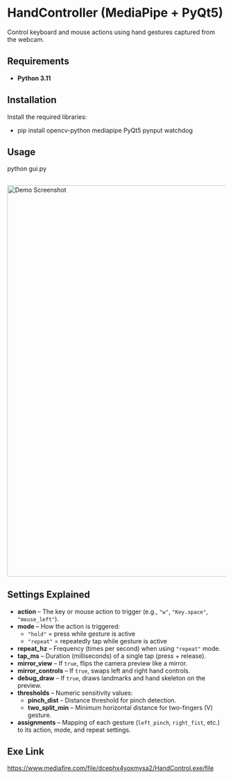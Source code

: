 # HandController (MediaPipe + PyQt5)

Control keyboard and mouse actions using hand gestures captured from the webcam.

## Requirements
- **Python 3.11** 


## Installation
Install the required libraries:

 - pip install opencv-python mediapipe PyQt5 pynput watchdog

## Usage 
python gui.py
##
<img src="https://i.imgur.com/gTGOhzP.png" width="900" alt="Demo Screenshot">

## Settings Explained
- **action** – The key or mouse action to trigger (e.g., `"w"`, `"Key.space"`, `"mouse_left"`).  
- **mode** – How the action is triggered:  
  - `"hold"` = press while gesture is active  
  - `"repeat"` = repeatedly tap while gesture is active  
- **repeat_hz** – Frequency (times per second) when using `"repeat"` mode.  
- **tap_ms** – Duration (milliseconds) of a single tap (press + release).  
- **mirror_view** – If `true`, flips the camera preview like a mirror.  
- **mirror_controls** – If `true`, swaps left and right hand controls.  
- **debug_draw** – If `true`, draws landmarks and hand skeleton on the preview.  
- **thresholds** – Numeric sensitivity values:  
  - **pinch_dist** – Distance threshold for pinch detection.  
  - **two_split_min** – Minimum horizontal distance for two-fingers (V) gesture.  
- **assignments** – Mapping of each gesture (`left_pinch`, `right_fist`, etc.) to its action, mode, and repeat settings.


## Exe Link
https://www.mediafire.com/file/dcephx4yoxmysa2/HandControl.exe/file
